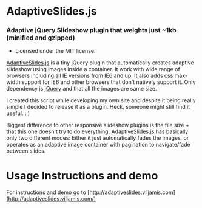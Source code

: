 # AdaptiveSlides.js 
### Adaptive jQuery Slideshow plugin that weights just ~1kb (minified and gzipped)

 - Licensed under the MIT license.

[AdaptiveSlides.js](http://adaptiveslides.viljamis.com/) is a tiny jQuery plugin that automatically creates adaptive slideshow using images inside a container. It work with wide range of browsers including all IE versions from IE6 and up. It also adds css max-width support for IE6 and other browsers that don't natively support it. Only dependency is [jQuery](http://jquery.com/) and that all the images are same size.

I created this script while developing my own site and despite it being really simple I decided to release it as a plugin. Heck, someone might still find it useful. : )

Biggest difference to other responsive slideshow plugins is the file size + that this one doesn't try to do everything. AdaptiveSlides.js has basically only two different modes: Either it just automatically fades the images, or operates as an adaptive image container with pagination to navigate/fade between slides.

Usage Instructions and demo
======

For instructions and demo go to [http://adaptiveslides.viljamis.com](http://adaptiveslides.viljamis.com/)
